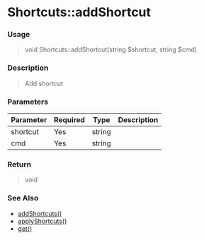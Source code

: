 
# Shortcuts::addShortcut 

### Usage

> void Shortcuts::addShortcut(string $shortcut, string $cmd)

### Description

> Add shortcut

### Parameters

Parameter | Required | Type | Description
------------- |------------- |------------- |------------- 
shortcut | Yes | string |
cmd | Yes | string |

### Return
> void 
### See Also

* [addShortcuts()](addshortcuts.md)
* [applyShortcuts()](applyshortcuts.md)
* [get()](get.md)


